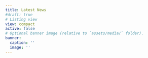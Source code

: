 ```yaml
---
title: Latest News
#draft: true 
# Listing view
view: compact
active: false
# Optional banner image (relative to `assets/media/` folder).
banner:
  caption: ''
  image: ''
---
```

 